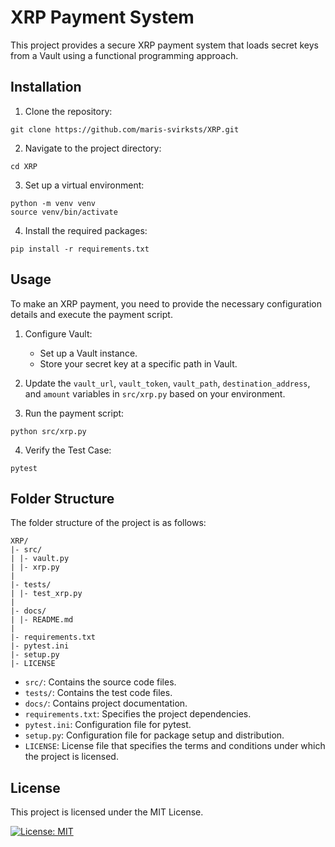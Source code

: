 # XRP Payment System

This project provides a secure XRP payment system that loads secret keys from a Vault using a functional programming approach.

## Installation

1. Clone the repository:

```
git clone https://github.com/maris-svirksts/XRP.git
```

2. Navigate to the project directory:

```
cd XRP
```

3. Set up a virtual environment:

```
python -m venv venv
source venv/bin/activate
```

4. Install the required packages:

```
pip install -r requirements.txt
```

## Usage

To make an XRP payment, you need to provide the necessary configuration details and execute the payment script.

1. Configure Vault:
   - Set up a Vault instance.
   - Store your secret key at a specific path in Vault.

2. Update the `vault_url`, `vault_token`, `vault_path`, `destination_address`, and `amount` variables in `src/xrp.py` based on your environment.

3. Run the payment script:

```
python src/xrp.py
```

4. Verify the Test Case:

```
pytest
```

## Folder Structure

The folder structure of the project is as follows:

```
XRP/
|- src/
| |- vault.py
| |- xrp.py
|
|- tests/
| |- test_xrp.py
|
|- docs/
| |- README.md
|
|- requirements.txt
|- pytest.ini
|- setup.py
|- LICENSE
```

- `src/`: Contains the source code files.
- `tests/`: Contains the test code files.
- `docs/`: Contains project documentation.
- `requirements.txt`: Specifies the project dependencies.
- `pytest.ini`: Configuration file for pytest.
- `setup.py`: Configuration file for package setup and distribution.
- `LICENSE`: License file that specifies the terms and conditions under which the project is licensed.

## License

This project is licensed under the MIT License.

[![License: MIT](https://img.shields.io/badge/License-MIT-yellow.svg)](../LICENSE)

